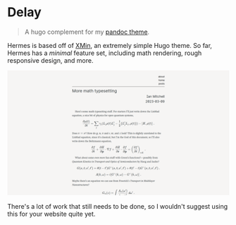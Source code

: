 # Delay
> A hugo complement for my [pandoc theme][quetzal].

Hermes is based off of [XMin][xmin], an extremely simple Hugo theme. So far, 
Hermes has a *minimal* feature set, including math rendering, rough responsive
design, and more.

![A screenshot from the main website](images/mathTypesetting.png)

There's a lot of work that still needs to be done, so I wouldn't suggest using
this for your website quite yet.

[quetzal]: https://github.com/pretentiousUsername/quetzalcoatl
[xmin]: https://github.com/yihui/hugo-xmin
